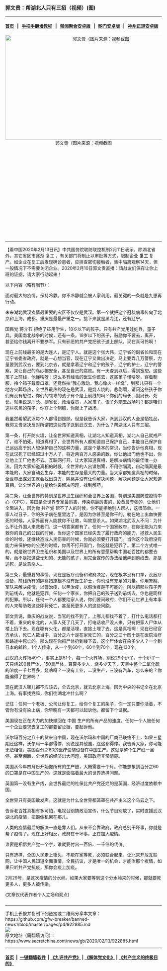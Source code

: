 ### 郭文贵：帮湖北人只有三招（视频）(图)
------------------------

#### [首页](https://github.com/gfw-breaker/banned-news1/blob/master/README.md) &nbsp;&nbsp;|&nbsp;&nbsp; [手把手翻墙教程](https://github.com/gfw-breaker/guides/wiki) &nbsp;&nbsp;|&nbsp;&nbsp; [禁闻聚合安卓版](https://github.com/gfw-breaker/bn-android) &nbsp;&nbsp;|&nbsp;&nbsp; [网门安卓版](https://github.com/oGate2/oGate) &nbsp;&nbsp;|&nbsp;&nbsp; [神州正道安卓版](https://github.com/SzzdOgate/update) 



<div class="article_right" style="fone-color:#000">
 <p style="text-align:center">
  <img alt="郭文贵（图片来源：视频截图" src="https://img2.secretchina.com/pic/2019/11-27/p2570412a624650125-ss.jpg" style="height:337px; width:600px"/>
  <br>
   郭文贵（图片来源：视频截图
   <span id="hideid" name="hideid" style="color:red;display:none;">
    <span href="https://www.secretchina.com">
    </span>
   </span>
  </br>
 </p>
 <div id="txt-mid1-t21-2017">
  <ins class="adsbygoogle" data-ad-client="ca-pub-1276641434651360" data-ad-slot="2451032099" style="display:inline-block;width:336px;height:280px">
  </ins>
  

---


  </div>
 </div>
 <p>
  【看中国2020年2月13日讯】中共国务院联防联控机制2月11日表示，除湖北省外，其它省区市逐渐
  <span href="https://www.secretchina.com/news/gb/tag/复工" target="_blank">
   复工
  </span>
  ，有关部门将制止以审批等方式，限制企业
  <strong>
   复工
  </strong>
  复产。如企业在复工后发现确诊患者，应排查密切接触者，集中隔离观察14天，但一般情况下不需要关闭企业。2020年2月10日郭文贵直播：请战友们保存让你上班的证据，请大家行动起来！
  <span id="hideid" name="hideid" style="color:red;display:none;">
   <span href="https://www.secretchina.com">
   </span>
  </span>
 </p>
 <p>
  以下内容（略有删节）：
 </p>
 <p>
  面对最大的疫情，保持冷静。你不冷静就会被人家利用。最关键的一条就是九思再行动。
 </p>
 <p>
  未来湖北武汉疫情最重要的灾区不仅仅是武汉。第一个就把这个冠状病毒传向了北京和上海。成都、重庆是最最严重之一。接下来就是黑龙江，还有辽宁。
 </p>
 <p>
  国民党
  <span href="https://www.secretchina.com/news/gb/tag/蒋介石" target="_blank">
   蒋介石
  </span>
  拒绝了征用学生，18岁以下的孩子。只有共产党用娃娃兵，童子兵。美国南北战争的时候，还有一条，18岁以下的孩子，鼓励你不要去，离开，甚至给你钱离开不要参军。只有邪恶的共产党把孩子送上部队，现在真可怜啊！
 </p>
 <p>
  现在上前线最多的是大连人，是辽宁人。就是这个张大伟，辽宁省的副省长和现在辽宁省委省政府，就是一心想当官，现在辽宁又做出决定，马上要弄几万警察，力量要到武汉去，要到北京去，就是拿着辽宁和辽宁的孩子，辽宁的护士，辽宁的警察，来让自己的乌纱帽安全，甚至自己的腐败。有一天查到以后，得到宽恕。这些孩子上前线，他懂啥呀！这么多有经验的医生你该去，这些孩子懂啥呀，穿着制服，拎个箱子戴着口罩，还竟然拍“我心激动，我心像火一样烧”，到那儿只有一个地方火葬场热，全世界最热的现在是武汉，是烧人烧的。悲剧啊，请问这些孩子你们有没有想过，你们的领导的孩子有个是上前线的吗？你们的局长、副局长、处长，就甭说是厅长、副省长、政治委员，人家孩子、侄子外甥去战场吗？都是咱们这些农民的孩子，你穿上个制服，你就上了战场。
 </p>
 <p>
  我虽然希望武汉每个人都得到照顾，但是我告诉大家，派到武汉的人全是牺牲品，我郭文贵坚决反对所谓把这些孩子送到武汉去，为什么？帮湖北人只有三招。
 </p>
 <p>
  第一条，打开防火墙，让全世界知道真相，让湖北人知道真相，湖北人自己就戒严了，谁不怕死。知道真相了，全世界所有人都知道自己保护自己，本能自己保护自己远远高于别人想保护自己的这种力量，这是个基本的常识，当你告诉他真相，现在武汉死了已经超过十万人了，将近两百万人感染的数，你让他出门他也不出，你让他上工厂他也不去。互联网打开，让大家知道真相，是解决病情的最佳唯一办法。因为大家知道真相的时候，全世界的人出谋划策，不用你隔离，自动隔离是最本能的，大家自动会生存，本能的生存是最大的力量。当大家都知道真相的时候，全世界出谋划策就会找出良方，隔离并没有让你解决问题，解决问题是让大家知道真相，让全世界的力量给你来解决问题，找到解药。
 </p>
 <p>
  第二条，让全世界的特别是世界卫生组织和全世界上各国，特别是美国防控疫情中心（CPC），美国是全世界专家最厉害，传染病最厉害的，设备最夸张的，让他们全面进入。因为你
  <span href="https://www.secretchina.com/news/gb/tag/共产党" target="_blank">
   共产党
  </span>
  帮不了人的时候，你不能拒绝别人帮人，这很简单。一家人过日子，你的孩子病在屋里边了，是因为你甚至是你干的，躺在地上出血快要死的时候，人家外面有人能救你不让救，叫故意杀人。如果湖北武汉人不问：为什么不让外国人来救我们，这一切答案都有了。任何一个国家政府，在你无能为力来救你的自己的公民的时候，当你这个国家已经失去了履行政府的能力，拯救人民生命的时候，还继续造成人民伤害的时候，你就必须要打开国门。当你这个政府没有能力来保护你的公民的时候，你再不打开国门，你这就是犯罪了。第二个方式唯一的，就是跟世界卫生组织和美国以及世界上的所有意愿帮助中国老百姓的都要去帮，而不是把这些无知的、无能的孩子，用完全宣传的办法给他弄到前线去，那是送死，是故意杀人。
 </p>
 <p>
  第三条，最重要的事情，现在是医疗设备和政府决定，现在根本没有口罩，没医疗设备，前线所有的隔离措施根本没有医生护士，你也没有充足的力量。你用警察、军队来解决疫情，以警治疫，以黑治疫，以假治疫是不可能的。所以把那些孩子弄到前线去，他就是犯罪。任何一个家长，你把自己的孩子送到前线去，你也是同样的犯罪。所以，任何一个人都要给家人说，你们要问政府，你们不让世界上有本事的人来帮助救这些即将死亡，甚至死更多人的这些同胞。
 </p>
 <p>
  郭文贵说，重庆的战友说，当官的找不到了，上哪儿都找不着了，打什么电话都打不着，重庆的东北的，人家人死了几天了，打电话收尸没人来，只有把家人尸体从楼上扔下去。现在哪有火化，都是活埋，直接土埋了去。这是真相啊！现在已经官方承认，死亡人数当中，百分之六十是在家死亡的，百分之三十四十是在医院治疗和路途中死亡的。那么现在你把尸体扔到楼下去，这个尸体会在染多少人？一个到日本的邮轮，1个人传染，从一个到60个，60个到70个，现在130个。
 </p>
 <p>
  武汉的火葬场49个，事实上是51个，每一个火葬场，别说29个炉子，十个炉子一天只烧200具尸体，150具尸体，算算多少人，烧多少天了，天空中整个二氧化硫的浓度一千七百多，烧啥呀？一没有工业，二没生产，三没有汽车，怎么来的？你能骗得了世界吗？
 </p>
 <p>
  现在武汉人哪儿都不应该去，全去北京，就去北京上海。因为中央的书记全在北京上海。有事找党嘛，你们往湖北冲什么啊？
 </p>
 <center>
  <div style="max-width: 632px;height:180px; display: none; text-align: center; margin: 0 auto; overflow: hidden;overflow-x: hidden;">
   <div id="taboola-midarticle-thumbnails" style="max-width: 632px;height:180px;overflow: hidden;overflow-x: hidden;">
   </div>
  </div>
  <div>
   <ins class="adsbygoogle" data-ad-client="ca-pub-1276641434651360" data-ad-format="fluid" data-ad-layout="in-article" data-ad-slot="5164544770" style="display:block; text-align:center;">
   </ins>
  </div>
 </center>
 <p>
  记住：任何一个老板、公司让你复工，给你个复工的条子，你一定只要你活着，不管你有没有染上病，你早晚有一天都可以起诉他。都留下个证据。
 </p>
 <p>
  美国现在正在大力的加快撤回在
  <span href="https://www.secretchina.com" target="_blank">
   中国
  </span>
  生产的所有产品的速度。任何一个人被任何一个企业要求去复工的都要留证据，要起诉他。
 </p>
 <p>
  沃尔玛百分之八十的货来自中国，现在沃尔玛和中国的厂商已联络不上，如果三星期还这样，沃尔玛一半都得停，别说是其他国，连这都得停。我告诉大家，你可能无法相信，美国百分之80的医疗设施设备在中国生产。这就是整个生产线一旦停，甚至绷断，全世界的经济出大问题，美国政府非常清楚。
 </p>
 <p>
  美国从今年四月份开始撤所有的生产链，大概需要十个月。你能想象到百分之60的口罩是在中国生产的。这就是面临着最大的世界选择问题。
 </p>
 <p>
  英国第一没有生产线，全世界最烂的社保比共产党还烂的是英国，经济过度依赖中国。
 </p>
 <center>
  <ins class="adsbygoogle" data-ad-client="ca-pub-1276641434651360" data-ad-format="fluid" data-ad-layout="in-article" data-ad-slot="3646767294" style="display:block; text-align:center;">
  </ins>
 </center>
 <p>
  全世界只有美国敢发声。这就是为什么全世界都笼罩在共产主义这个乌云之下。
 </p>
 <p>
  告诉老百姓真相有多可怕，电视台别搞政治宣传，什么节目别放了，实时直播武汉湖北的疫情，把摄像机架在那儿。
 </p>
 <p>
  人类的疫情最后的解决一直是靠人们，从来不会靠政府。政府总别干坏事，你就是帮了疫情了。现在正好相反，政府在干坏事，正在加大疫情。
 </p>
 <p>
  谁要是相信共产党一个字，谁就要付出一百倍、一千倍的代价。
 </p>
 <p>
  只有选择，全国人民走上街头，不能在家等死，必须联合起来，让北京开放互联网，让中国人民知道全面事情，全民抗议，才是唯一的机会，才能治那个疫情，如果只听共产党抗疫，那你会疫上加疫。
 </p>
 <p>
  2月29号，是这次疫情的分水岭。如果大家要等到这个分水岭来的时候，那就要死更多人，更多人被传染。
 </p>
 <p style="text-align:center">
 </p>
 (文章仅代表作者个人立场和观点)
 <center>
  <div>
   <div id="txt-mid2-t22-2017" style="display: block;  max-height: 351px;  overflow: hidden;">
    <div id="SC-21xxx">
    </div>
    <ins class="adsbygoogle" data-ad-client="ca-pub-1276641434651360" data-ad-format="auto" data-ad-slot="4301710469" data-full-width-responsive="true" style="display:block">
    </ins>
   </div>
  </div>
 </center>
 <div style="padding-top:12px;">
 </div>
</div>

<hr/>
手机上长按并复制下列链接或二维码分享本文章：<br/>
https://github.com/gfw-breaker/banned-news1/blob/master/pages/p4/922885.md <br/>
<a href='https://github.com/gfw-breaker/banned-news1/blob/master/pages/p4/922885.md'><img src='https://github.com/gfw-breaker/banned-news1/blob/master/pages/p4/922885.md.png'/></a> <br/>
原文地址（需翻墙访问）：https://www.secretchina.com/news/gb/2020/02/13/922885.html


------------------------
#### [首页](https://github.com/gfw-breaker/banned-news1/blob/master/README.md) &nbsp;|&nbsp; [一键翻墙软件](https://github.com/gfw-breaker/nogfw/blob/master/README.md) &nbsp;| [《九评共产党》](https://github.com/gfw-breaker/9ping.md/blob/master/README.md#九评之一评共产党是什么) | [《解体党文化》](https://github.com/gfw-breaker/jtdwh.md/blob/master/README.md) | [《共产主义的终极目的》](https://github.com/gfw-breaker/gczydzjmd.md/blob/master/README.md)


<img src='http://gfw-breaker.win/banned-news/pages/p4/922885.md' width='0px' height='0px'/>